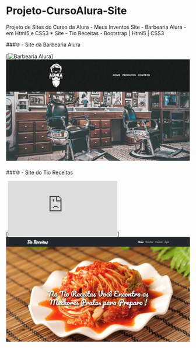 # Projeto-CursoAlura-Site
Projeto de Sites do Curso da Alura - Meus Inventos
Site - Barbearia Alura - em Html5 e CSS3 * Site - Tio Receitas - Bootstrap | Html5 | CSS3

###🌐 - Site da Barbearia Alura
  
 [![Barbearia Alura](https://luciancardoso.github.io/Projeto-CursoAlura-Site/Projeto-Barbearia/index.html-🧬%20Barbearia%20Alura-000?)]
![Barbearia Alura](https://github.com/luciancardoso/Projeto-CursoAlura-Site/blob/main/Projeto-Barbearia/barbeariaalura.PNG)

###🌐 - Site do Tio Receitas

[![Tio Receitas](https://luciancardoso.github.io/Projeto-CursoAlura-Site/tio%20Receitas/index.html)]
![(https://luciancardoso.github.io/Projeto-CursoAlura-Site/tio%20Receitas/index.html)](https://github.com/luciancardoso/Projeto-CursoAlura-Site/blob/main/tio%20Receitas/tioreceitas.PNG)
